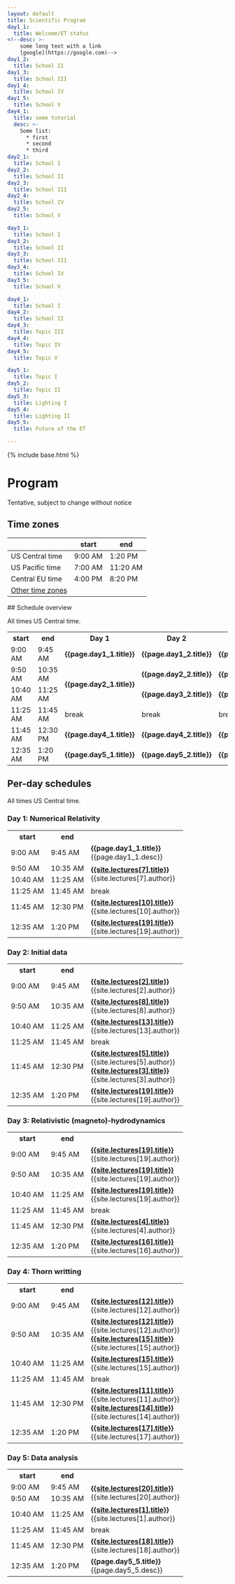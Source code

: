 ```yaml
---
layout: default
title: Scientific Program
day1_1:
  title: Welcome/ET status
<!--desc: >-
    some long text with a link
    [google](https://google.com)-->
day1_2:
  title: School II
day1_3:
  title: School III
day1_4:
  title: School IV
day1_5:
  title: School V
day4_1:
  title: some tutorial
  desc: >-
    Some list:
      * first
      * second
      * third
day2_1:
  title: School I
day2_2:
  title: School II
day2_3:
  title: School III
day2_4:
  title: School IV
day2_5:
  title: School V

day3_1:
  title: School I
day3_2:
  title: School II
day3_3:
  title: School III
day3_4:
  title: School IV
day3_5:
  title: School V

day4_1:
  title: School I
day4_2:
  title: School II
day4_3:
  title: Topic III
day4_4:
  title: Topic IV
day4_5:
  title: Topic V

day5_1:
  title: Topic I
day5_2:
  title: Topic II
day5_3:
  title: Lighting I
day5_4:
  title: Lighting II
day5_5:
  title: Future of the ET

---
```


{% include base.html %}


<div class="col-xs-12">
<h1>Program</h1>

<!-- one of https://getbootstrap.com/docs/3.4/components/#alerts -->
<div class="alert alert-warning" role="alert">
Tentative, subject to change without notice
</div>
</div>

<div class="col-xs-6">
<h2>Time zones</h2>

<div class="tzinfo" markdown="1">

|                 |  start  |  end     |
|-----------------|---------|----------|
| US Central time | 9:00 AM |  1:20 PM |
| US Pacific time | 7:00 AM | 11:20 AM |
| Central EU time | 4:00 PM |  8:20 PM |
| [Other time zones](https://www.timeanddate.com/worldclock/converter.html?iso=20210726T140000&p1=64&p2=51&p3=213&p4=78&p5=176&p6=33&p7=538&p8=240) |  |

</div> <!--tzinfo-->
</div>


<div class="col-xs-12" markdown="1">
## Schedule overview

All times US Central time.

<!-- add schedule entries to the yaml data in the preamble.
     right now you will have to manually add a rowspan attribute and comment
     out some columns for multi-hour entries.
     This templating *could* be all done in Liquid but seems to not be worth
     the effort, though might become interesting if the entries become more
     complex, eg aquire an author and Zoom link entry or so.
-->

<table class="schedule">
<tr><th> start </th><th> end </th>
<th> Day 1 </th>
<th> Day 2 </th>
<th> Day 3 </th>
<th> Day 4 </th>
<th> Day 5 </th>
</tr>
<tr><td>9:00 AM</td><td>9:45 AM</td>
  <td markdown="span" rowspan=1><b>{{page.day1_1.title}}</b></td>
  <td markdown="span"><b>{{page.day1_2.title}}</b></td>
  <td markdown="span"><b>{{page.day1_3.title}}</b></td>
  <td markdown="span"><b>{{page.day1_4.title}}</b></td>
  <td markdown="span"><b>{{page.day1_5.title}}</b></td>
</tr>
<tr><td>9:50 AM</td><td>10:35 AM</td>
  <td markdown="span" rowspan=2><b>{{page.day2_1.title}}</b></td>
  <td markdown="span" rowspan=1><b>{{page.day2_2.title}}</b></td>
  <td markdown="span"><b>{{page.day2_3.title}}</b></td>
  <td markdown="span"><b>{{page.day2_4.title}}</b></td>
  <td markdown="span"><b>{{page.day2_5.title}}</b></td>
</tr>
<tr><td>10:40 AM</td><td>11:25 AM</td>
  <td markdown="span"><b>{{page.day3_2.title}}</b></td>
  <td markdown="span"><b>{{page.day3_3.title}}</b></td>
  <td markdown="span"><b>{{page.day3_4.title}}</b></td>
  <td markdown="span"><b>{{page.day3_5.title}}</b></td>
</tr>
<tr><td>11:25 AM</td><td>11:45 AM</td>
  <td>break</td>
  <td>break</td>
  <td>break</td>
  <td>break</td>
  <td>break</td>
</tr>
<tr><td>11:45 AM</td><td>12:30 PM</td>
  <td markdown="span"><b>{{page.day4_1.title}}</b></td>
  <td markdown="span"><b>{{page.day4_2.title}}</b></td>
  <td markdown="span"><b>{{page.day4_3.title}}</b></td>
  <td markdown="span"><b>{{page.day4_4.title}}</b></td>
  <td markdown="span"><b>{{page.day4_5.title}}</b></td>
</tr>
<tr><td>12:35 AM</td><td>1:20 PM</td>
  <td markdown="span"><b>{{page.day5_1.title}}</b></td>
  <td markdown="span"><b>{{page.day5_2.title}}</b></td>
  <td markdown="span"><b>{{page.day5_3.title}}</b></td>
  <td markdown="span"><b>{{page.day5_4.title}}</b></td>
  <td markdown="span"><b>{{page.day5_5.title}}</b></td>
</tr>
</table>
</div>

<div class="col-xs-12">
<h2>Per-day schedules</h2>

All times US Central time.

<div class="row">

<div class="col-sm-6">
<h3>Day 1: Numerical Relativity</h3>

<table class="day-schedule">
<tr><th> start </th><th> end </th> <th> </th>
</tr>
<tr><td>9:00 AM</td><td>9:45 AM</td>
  <td rowspan=1><div markdown="1"><b>{{page.day1_1.title}}</b><br>{{page.day1_1.desc}}
  </div></td>
</tr>
<tr><td>9:50 AM</td><td>10:35 AM</td>
  <td rowspan=2><div markdown="1"><b><a href="{{base}}{{site.lectures[7].url}}">{{site.lectures[7].title}}</a></b><br>{{site.lectures[7].author}}
  </div></td>
</tr>
<tr><td>10:40 AM</td><td>11:25 AM</td>
</tr>
<tr><td>11:25 AM</td><td>11:45 AM</td>
  <td>break</td>
</tr>
<tr><td>11:45 AM</td><td>12:30 PM</td>
  <td><div markdown="1"><b><a href="{{base}}{{site.lectures[10].url}}">{{site.lectures[10].title}}</a></b><br>{{site.lectures[10].author}}
  </div></td>
</tr>
<tr><td>12:35 AM</td><td>1:20 PM</td>
  <td><div markdown="1"><b><a href="{{base}}{{site.lectures[19].url}}">{{site.lectures[19].title}}</a></b><br>{{site.lectures[19].author}}
  </div></td>
</tr>
</table>
</div>

<div class="col-sm-6">
<h3>Day 2: Initial data</h3>

<table class="day-schedule">
<tr><th> start </th><th> end </th> <th>  </th>
</tr>
<tr><td>9:00 AM</td><td>9:45 AM</td>
  <td><div markdown="1"><b><a href="{{base}}{{site.lectures[2].url}}">{{site.lectures[2].title}}</a></b><br>{{site.lectures[2].author}}
  </div></td>
</tr>
<tr><td>9:50 AM</td><td>10:35 AM</td>
  <td><div markdown="1"><b><a href="{{base}}{{site.lectures[8].url}}">{{site.lectures[8].title}}</a></b><br>{{site.lectures[8].author}}
  </div></td>
</tr>
<tr><td>10:40 AM</td><td>11:25 AM</td>
  <td><div markdown="1"><b><a href="{{base}}{{site.lectures[13].url}}">{{site.lectures[13].title}}</a></b><br>{{site.lectures[13].author}}
  </div></td>
</tr>
<tr><td>11:25 AM</td><td>11:45 AM</td>
  <td>break</td>
</tr>
<tr><td>11:45 AM</td><td>12:30 PM</td>
  <td><div markdown="1"><b><a href="{{base}}{{site.lectures[5].url}}">{{site.lectures[5].title}}</a></b><br>{{site.lectures[5].author}}<br><b><a href="{{base}}{{site.lectures[3].url}}">{{site.lectures[3].title}}</a></b><br>{{site.lectures[3].author}}
</div></td>
</tr>
<tr><td>12:35 AM</td><td>1:20 PM</td>
  <td><div markdown="1"><b><a href="{{base}}{{site.lectures[19].url}}">{{site.lectures[19].title}}</a></b><br>{{site.lectures[19].author}}
  </div></td>
</tr>
</table>
</div>

<div class="col-sm-6">
<h3>Day 3: Relativistic (magneto)-hydrodynamics</h3>

<table class="day-schedule">
<tr><th> start </th><th> end </th> <th>  </th>
</tr>
<tr><td>9:00 AM</td><td>9:45 AM</td>
  <td><div markdown="1"><b><a href="{{base}}{{site.lectures[19].url}}">{{site.lectures[19].title}}</a></b><br>{{site.lectures[19].author}}
  </div></td>
</tr>
<tr><td>9:50 AM</td><td>10:35 AM</td>
  <td><div markdown="1"><b><a href="{{base}}{{site.lectures[19].url}}">{{site.lectures[19].title}}</a></b><br>{{site.lectures[19].author}}
  </div></td>
</tr>
<tr><td>10:40 AM</td><td>11:25 AM</td>
  <td><div markdown="1"><b><a href="{{base}}{{site.lectures[19].url}}">{{site.lectures[19].title}}</a></b><br>{{site.lectures[19].author}}
  </div></td>
</tr>
<tr><td>11:25 AM</td><td>11:45 AM</td>
  <td>break</td>
</tr>
<tr><td>11:45 AM</td><td>12:30 PM</td>
  <td><div markdown="1"><b><a href="{{base}}{{site.lectures[4].url}}">{{site.lectures[4].title}}</a></b><br>{{site.lectures[4].author}}
  </div></td>
</tr>
<tr><td>12:35 AM</td><td>1:20 PM</td>
  <td><div markdown="1"><b><a href="{{base}}{{site.lectures[16].url}}">{{site.lectures[16].title}}</a></b><br>{{site.lectures[16].author}}
  </div></td>
</tr>
</table>
</div>

<div class="col-sm-6">
<h3>Day 4: Thorn writting</h3>

<table class="day-schedule">
<tr><th> start </th><th> end </th> <th>  </th>
</tr>
<tr><td>9:00 AM</td><td>9:45 AM</td>
  <td><div markdown="1"><b><a href="{{base}}{{site.lectures[12].url}}">{{site.lectures[12].title}}</a></b><br>{{site.lectures[12].author}}
  </div></td>
</tr>
<tr><td>9:50 AM</td><td>10:35 AM</td>
  <td><div markdown="1"><b><a href="{{base}}{{site.lectures[12].url}}">{{site.lectures[12].title}}</a></b><br>{{site.lectures[12].author}}<br><b><a href="{{base}}{{site.lectures[15].url}}">{{site.lectures[15].title}}</a></b><br>{{site.lectures[15].author}}
  </div></td>
</tr>
<tr><td>10:40 AM</td><td>11:25 AM</td>
  <td><div markdown="1"><b><a href="{{base}}{{site.lectures[15].url}}">{{site.lectures[15].title}}</a></b><br>{{site.lectures[15].author}}
  </div></td>
</tr>
<tr><td>11:25 AM</td><td>11:45 AM</td>
  <td>break</td>
</tr>
<tr><td>11:45 AM</td><td>12:30 PM</td>
  <td><div markdown="1"><b><a href="{{base}}{{site.lectures[11].url}}">{{site.lectures[11].title}}</a></b><br>{{site.lectures[11].author}}<br><b><a href="{{base}}{{site.lectures[14].url}}">{{site.lectures[14].title}}</a></b><br>{{site.lectures[14].author}}
  </div></td>
</tr>
<tr><td>12:35 AM</td><td>1:20 PM</td>
  <td><div markdown="1"><b><a href="{{base}}{{site.lectures[17].url}}">{{site.lectures[17].title}}</a></b><br>{{site.lectures[17].author}}
  </div></td>
</tr>
</table>
</div>

<div class="col-sm-6">
<h3>Day 5: Data analysis</h3>

<table class="day-schedule">
<tr><th> start </th><th> end </th> <th>  </th>
</tr>
<tr><td>9:00 AM</td><td>9:45 AM</td>
  <td rowspan=2><div markdown="1"><b><a href="{{base}}{{site.lectures[20].url}}">{{site.lectures[20].title}}</a></b><br>{{site.lectures[20].author}}
  </div></td>
</tr>
<tr><td>9:50 AM</td><td>10:35 AM</td>
</tr>
<tr><td>10:40 AM</td><td>11:25 AM</td>
  <td><div markdown="1"><b><a href="{{base}}{{site.lectures[1].url}}">{{site.lectures[1].title}}</a></b><br>{{site.lectures[1].author}}
  </div></td>
</tr>
<tr><td>11:25 AM</td><td>11:45 AM</td>
  <td>break</td>
</tr>
<tr><td>11:45 AM</td><td>12:30 PM</td>
  <td><div markdown="1"><b><a href="{{base}}{{site.lectures[18].url}}">{{site.lectures[18].title}}</a></b><br>{{site.lectures[18].author}}
  </div></td>
</tr>
<tr><td>12:35 AM</td><td>1:20 PM</td>
  <td><div markdown="1"><b>{{page.day5_5.title}}</b><br>{{page.day5_5.desc}}
  </div></td>
</tr>
</table>
</div>

</div> <!-- row -->
</div> <!-- per-day schedule -->


